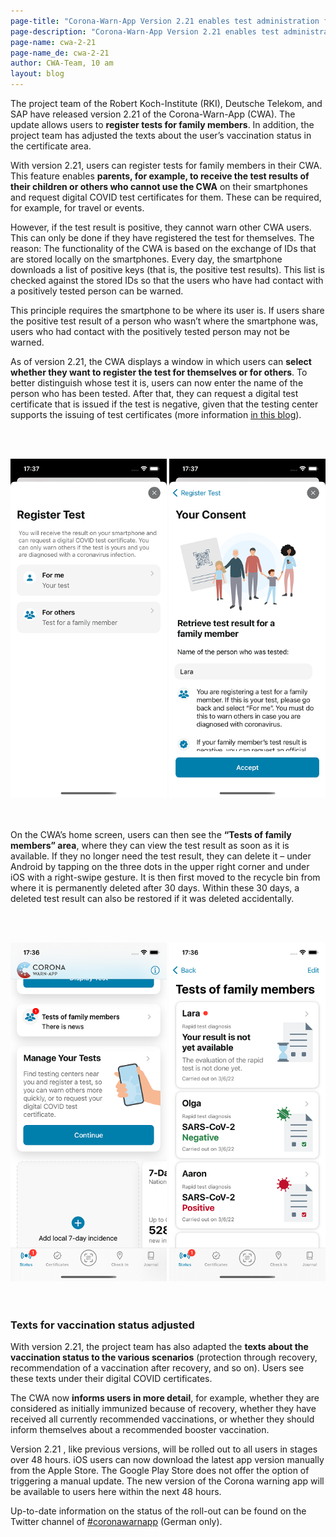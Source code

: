 ```yaml
---
page-title: "Corona-Warn-App Version 2.21 enables test administration for family members"
page-description: "Corona-Warn-App Version 2.21 enables test administration for family members"
page-name: cwa-2-21
page-name_de: cwa-2-21
author: CWA-Team, 10 am
layout: blog
---
```


The project team of the Robert Koch-Institute (RKI), Deutsche Telekom, and SAP have released version 2.21 of the Corona-Warn-App (CWA). The update allows users to **register tests for family members**. In addition, the project team has adjusted the texts about the user’s vaccination status in the certificate area. 

<!-- overview -->

With version 2.21, users can register tests for family members in their CWA. This feature enables **parents, for example, to receive the test results of their children or others who cannot use the CWA** on their smartphones and request digital COVID test certificates for them. These can be required, for example, for travel or events. 

However, if the test result is positive, they cannot warn other CWA users. This can only be done if they have registered the test for themselves. The reason: The functionality of the CWA is based on the exchange of IDs that are stored locally on the smartphones. Every day, the smartphone downloads a list of positive keys (that is, the positive test results). This list is checked against the stored IDs so that the users who have had contact with a positively tested person can be warned. 

This principle requires the smartphone to be where its user is. If users share the positive test result of a person who wasn’t where the smartphone was, users who had contact with the positively tested person may not be warned.

As of version 2.21, the CWA displays a window in which users can **select whether they want to register the test for themselves or for others**. To better distinguish whose test it is, users can now enter the name of the person who has been tested. After that, they can request a digital test certificate that is issued if the test is negative, given that the testing center supports the issuing of test certificates (more information [in this blog](/en/blog/2021-06-24-cwa-version-2-4/)).

<br></br>
<center> 
<img src="./family-test-certificates(2).png" title="Test registration for users themselves or others" style="align: center" width=250> <img src="./family-test-certificates(3).png" title="Test registration for others" style="align: center" width=250>
</center>
<br></br>

On the CWA’s home screen, users can then see the **“Tests of family members” area**, where they can view the test result as soon as it is available. If they no longer need the test result, they can delete it – under Android by tapping on the three dots in the upper right corner and under iOS with a right-swipe gesture. It is then first moved to the recycle bin from where it is permanently deleted after 30 days. Within these 30 days, a deleted test result can also be restored if it was deleted accidentally. 

<br></br>
<center> 
<img src="./family-test-certificates(1).png" title="Tests of family members" style="align: center" width=250> <img src="./family-test-certificates(4).png" title="Tests of family members" style="align: center" width=250>
</center>
<br></br>

### Texts for vaccination status adjusted

With version 2.21, the project team has also adapted the **texts about the vaccination status to the various scenarios** (protection through recovery, recommendation of a vaccination after recovery, and so on). Users see these texts under their digital COVID certificates. 

The CWA now **informs users in more detail**, for example, whether they are considered as initially immunized because of recovery, whether they have received all currently recommended vaccinations, or whether they should inform themselves about a recommended booster vaccination.

Version 2.21 , like previous versions, will be rolled out to all users in stages over 48 hours. iOS users can now download the latest app version manually from the Apple Store. The Google Play Store does not offer the option of triggering a manual update. The new version of the Corona warning app will be available to users here within the next 48 hours.

Up-to-date information on the status of the roll-out can be found on the Twitter channel of [#coronawarnapp](https://twitter.com/coronawarnapp) (German only).
